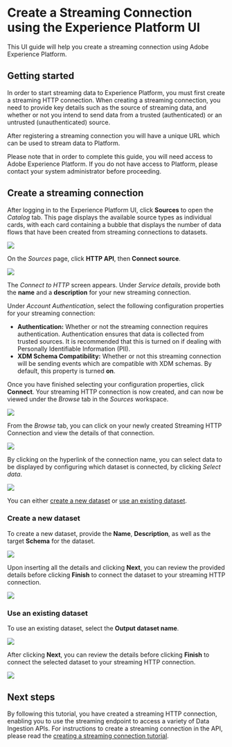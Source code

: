 # Create a Streaming Connection using the Experience Platform UI

This UI guide will help you create a streaming connection using Adobe Experience Platform.

## Getting started

In order to start streaming data to Experience Platform, you must first create a streaming HTTP connection. When creating a streaming connection, you need to provide key details such as the source of streaming data, and whether or not you intend to send data from a trusted (authenticated) or an untrusted (unauthenticated) source.

After registering a streaming connection you will have a unique URL which can be used to stream data to Platform.

Please note that in order to complete this guide, you will need access to Adobe Experience Platform. If you do not have access to Platform, please contact your system administrator before proceeding.

## Create a streaming connection

After logging in to the Experience Platform UI, click **Sources** to open the *Catalog* tab. This page displays the available source types as individual cards, with each card containing a bubble that displays the number of data flows that have been created from streaming connections to datasets. 

![](images/click-sources.png)

On the *Sources* page, click **HTTP API**, then **Connect source**. 

![](images/click-connect-source.png)

The *Connect to HTTP* screen appears. Under *Service details*, provide both the **name** and a **description** for your new streaming connection.

Under *Account Authentication*, select the following configuration properties for your streaming connection:

- **Authentication:** Whether or not the streaming connection requires authentication. Authentication ensures that data is collected from trusted sources. It is recommended that this is turned on if dealing with Personally Identifiable Information (PII).
- **XDM Schema Compatibility:** Whether or not this streaming connection will be sending events which are compatible with XDM schemas. By default, this property is turned **on**.

Once you have finished selecting your configuration properties, click **Connect**. Your streaming HTTP connection is now created, and can now be viewed under the *Browse* tab in the *Sources* workspace.

![](images/http-sources-details.png)

From the *Browse* tab, you can click on your newly created Streaming HTTP Connection and view the details of that connection.

![](images/browse-sources.png)

By clicking on the hyperlink of the connection name, you can select data to be displayed by configuring which dataset is connected, by clicking *Select data*.

![](images/select-data.png)

You can either [create a new dataset](#create-a-new-dataset) or [use an existing dataset](#use-an-existing-dataset). 

### Create a new dataset

To create a new dataset, provide the **Name**, **Description**, as well as the target **Schema** for the dataset.

![](images/create-new-dataset.png)

Upon inserting all the details and clicking **Next**, you can review the provided details before clicking **Finish** to connect the dataset to your streaming HTTP connection.

![](images/review-create-new-dataset.png)

### Use an existing dataset

To use an existing dataset, select the **Output dataset name**.

![](images/use-existing-dataset.png)

After clicking **Next**, you can review the details before clicking **Finish** to connect the selected dataset to your streaming HTTP connection.

![](images/review-existing-dataset.png)

## Next steps

By following this tutorial, you have created a streaming HTTP connection, enabling you to use the streaming endpoint to access a variety of Data Ingestion APIs. For instructions to create a streaming connection in the API, please read the [creating a streaming connection tutorial](./creating_a_streaming_connection.md).

[xdminfo]: ../schema_registry/schema_composition/schema_composition.md